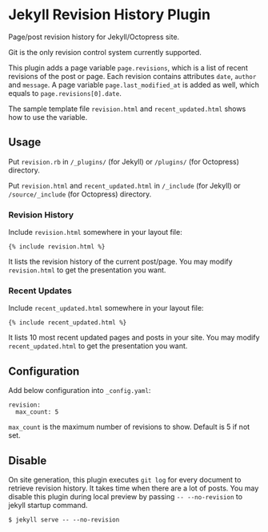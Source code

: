 # Jekyll Revision History Plugin

Page/post revision history for Jekyll/Octopress site. 

Git is the only revision control system currently supported.  

This plugin adds a page variable `page.revisions`, which is a list of recent revisions of the post or page. Each revision contains attributes `date`, `author` and `message`. A page variable `page.last_modified_at` is added as well, which equals to `page.revisions[0].date`. 

The sample template file `revision.html` and `recent_updated.html` shows how to use the variable.

## Usage

Put `revision.rb` in `/_plugins/` (for Jekyll) or `/plugins/` (for Octopress) directory. 

Put `revision.html` and `recent_updated.html` in `/_include` (for Jekyll) or `/source/_include` (for Octopress) directory. 

### Revision History

Include `revision.html` somewhere in your layout file:

	{% include revision.html %}

It lists the revision history of the current post/page. You may modify `revision.html` to get the presentation you want.

### Recent Updates

Include `recent_updated.html` somewhere in your layout file:

	{% include recent_updated.html %}

It lists 10 most recent updated pages and posts in your site. You may modify `recent_updated.html` to get the presentation you want.


## Configuration

Add below configuration into `_config.yaml`:

	revision:
	  max_count: 5

`max_count` is the maximum number of revisions to show. Default is 5 if not set.

## Disable

On site generation, this plugin executes `git log` for every document to retrieve revision history. It takes time when there are a lot of posts. You may disable this plugin during local preview by passing `-- --no-revision` to jekyll startup command.

	$ jekyll serve -- --no-revision

